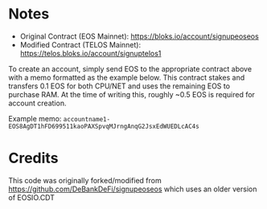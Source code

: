 # Notes

- Original Contract (EOS Mainnet): https://bloks.io/account/signupeoseos
- Modified Contract (TELOS Mainnet): https://telos.bloks.io/account/signuptelos1

To create an account, simply send EOS to the appropriate contract above with a memo formatted as the example below.
This contract stakes and transfers 0.1 EOS for both CPU/NET and uses the remaining EOS to purchase RAM.
At the time of writing this, roughly ~0.5 EOS is required for account creation.

Example memo: `accountname1-EOS8AgDT1hFD699511kaoPAXSpvqMJrngAnqG2JsxEdWUEDLcAC4s`

# Credits

This code was originally forked/modified from https://github.com/DeBankDeFi/signupeoseos which uses an older version of EOSIO.CDT
